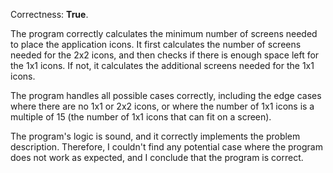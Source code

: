 Correctness: **True**.

The program correctly calculates the minimum number of screens needed to place the application icons. It first calculates the number of screens needed for the 2x2 icons, and then checks if there is enough space left for the 1x1 icons. If not, it calculates the additional screens needed for the 1x1 icons.

The program handles all possible cases correctly, including the edge cases where there are no 1x1 or 2x2 icons, or where the number of 1x1 icons is a multiple of 15 (the number of 1x1 icons that can fit on a screen).

The program's logic is sound, and it correctly implements the problem description. Therefore, I couldn't find any potential case where the program does not work as expected, and I conclude that the program is correct.